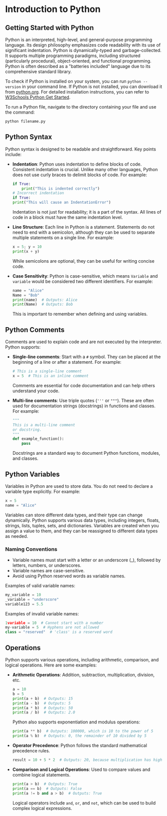 # Introduction to Python

## Getting Started with Python

Python is an interpreted, high-level, and general-purpose programming language. Its design philosophy emphasizes code readability with its use of significant indentation. Python is dynamically-typed and garbage-collected. It supports multiple programming paradigms, including structured (particularly procedural), object-oriented, and functional programming. Python is often described as a "batteries included" language due to its comprehensive standard library.

To check if Python is installed on your system, you can run `python --version` in your command line. If Python is not installed, you can download it from [python.org](https://www.python.org/). For detailed installation instructions, you can refer to [W3Schools Python Get Started](https://www.w3schools.com/python/python_getstarted.asp).

To run a Python file, navigate to the directory containing your file and use the command:

```bash
python filename.py
```

## Python Syntax

Python syntax is designed to be readable and straightforward. Key points include:

- **Indentation**: Python uses indentation to define blocks of code. Consistent indentation is crucial. Unlike many other languages, Python does not use curly braces to delimit blocks of code. For example:

  ```python
  if True:
      print("This is indented correctly")
  # Incorrect indentation
  if True:
  print("This will cause an IndentationError")
  ```

  Indentation is not just for readability; it is a part of the syntax. All lines of code in a block must have the same indentation level.

- **Line Structure**: Each line in Python is a statement. Statements do not need to end with a semicolon, although they can be used to separate multiple statements on a single line. For example:

  ```python
  x = 5; y = 10
  print(x + y)
  ```

  While semicolons are optional, they can be useful for writing concise code.

- **Case Sensitivity**: Python is case-sensitive, which means `Variable` and `variable` would be considered two different identifiers. For example:

  ```python
  name = "Alice"
  Name = "Bob"
  print(name)  # Outputs: Alice
  print(Name)  # Outputs: Bob
  ```

  This is important to remember when defining and using variables.

## Python Comments

Comments are used to explain code and are not executed by the interpreter. Python supports:

- **Single-line comments**: Start with a `#` symbol. They can be placed at the beginning of a line or after a statement. For example:

  ```python
  # This is a single-line comment
  x = 5  # This is an inline comment
  ```

  Comments are essential for code documentation and can help others understand your code.

- **Multi-line comments**: Use triple quotes (`'''` or `"""`). These are often used for documentation strings (docstrings) in functions and classes. For example:

  ```python
  """
  This is a multi-line comment
  or docstring.
  """
  def example_function():
      pass
  ```

  Docstrings are a standard way to document Python functions, modules, and classes.

## Python Variables

Variables in Python are used to store data. You do not need to declare a variable type explicitly. For example:

```python
x = 5
name = "Alice"
```

Variables can store different data types, and their type can change dynamically. Python supports various data types, including integers, floats, strings, lists, tuples, sets, and dictionaries. Variables are created when you assign a value to them, and they can be reassigned to different data types as needed.

### Naming Conventions

- Variable names must start with a letter or an underscore (_), followed by letters, numbers, or underscores.
- Variable names are case-sensitive.
- Avoid using Python reserved words as variable names.

Examples of valid variable names:

```python
my_variable = 10
_variable = "underscore"
variable123 = 5.5
```

Examples of invalid variable names:

```python
1variable = 10  # Cannot start with a number
my-variable = 5  # Hyphens are not allowed
class = "reserved"  # 'class' is a reserved word
```

## Operations

Python supports various operations, including arithmetic, comparison, and logical operations. Here are some examples:

- **Arithmetic Operations**: Addition, subtraction, multiplication, division, etc.

  ```python
  a = 10
  b = 5
  print(a + b)  # Outputs: 15
  print(a - b)  # Outputs: 5
  print(a * b)  # Outputs: 50
  print(a / b)  # Outputs: 2.0
  ```

  Python also supports exponentiation and modulus operations:

  ```python
  print(a ** b)  # Outputs: 100000, which is 10 to the power of 5
  print(a % b)  # Outputs: 0, the remainder of 10 divided by 5
  ```

- **Operator Precedence**: Python follows the standard mathematical precedence rules.

  ```python
  result = 10 + 5 * 2  # Outputs: 20, because multiplication has higher precedence than addition
  ```

- **Comparison and Logical Operations**: Used to compare values and combine logical statements.

  ```python
  print(a > b)  # Outputs: True
  print(a == b)  # Outputs: False
  print(a != b and a > b)  # Outputs: True
  ```

  Logical operators include `and`, `or`, and `not`, which can be used to build complex logical expressions.
